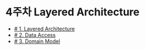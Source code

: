# 4주차 Layered Architecture

 * [# 1. Layered Architecture](/backend_4st/4st_1.md)
 * [# 2. Data Access](/backend_4st/4st_2.md)
 * [# 3. Domain Model](/backend_4st/4st_3.md)